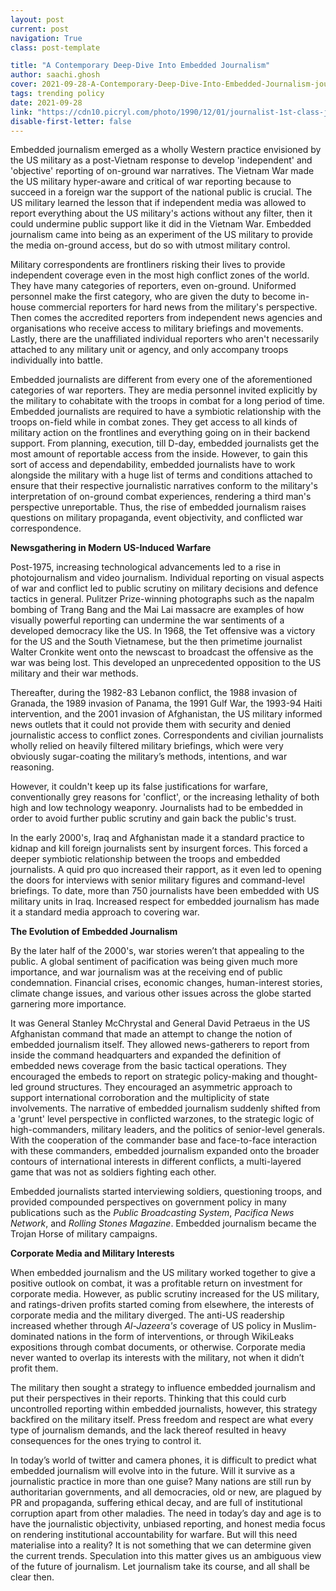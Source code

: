 ```yaml
---
layout: post
current: post
navigation: True
class: post-template

title: "A Contemporary Deep-Dive Into Embedded Journalism"
author: saachi.ghosh
cover: 2021-09-28-A-Contemporary-Deep-Dive-Into-Embedded-Journalism-journalist-1st-class-joe-gawlowicz-photographs-lt-case-of-fleet-hospital-five-5a04f6-1600.jpg
tags: trending policy
date: 2021-09-28
link: "https://cdn10.picryl.com/photo/1990/12/01/journalist-1st-class-joe-gawlowicz-photographs-lt-case-of-fleet-hospital-five-5a04f6-1600.jpg"
disable-first-letter: false
---
```

<p>Embedded journalism emerged as a wholly Western practice envisioned by the US military as a post-Vietnam response to develop 'independent' and 'objective' reporting of on-ground war narratives. The Vietnam War made the US military hyper-aware and critical of war reporting because to succeed in a foreign war the support of the national public is crucial. The US military learned the lesson that if independent media was allowed to report everything about the US military's actions without any filter, then it could undermine public support like it did in the Vietnam War. Embedded journalism came into being as an experiment of the US military to provide the media on-ground access, but do so with utmost military control.</p><p>Military correspondents are frontliners risking their lives to provide independent coverage even in the most high conflict zones of the world. They have many categories of reporters, even on-ground. Uniformed personnel make the first category, who are given the duty to become in-house commercial reporters for hard news from the military's perspective. Then comes the accredited reporters from independent news agencies and organisations who receive access to military briefings and movements. Lastly, there are the unaffiliated individual reporters who aren't necessarily attached to any military unit or agency, and only accompany troops individually into battle.</p><p>Embedded journalists are different from every one of the aforementioned categories of war reporters. They are media personnel invited explicitly by the military to cohabitate with the troops in combat for a long period of time. Embedded journalists are required to have a symbiotic relationship with the troops on-field while in combat zones. They get access to all kinds of military action on the frontlines and everything going on in their backend support. From planning, execution, till D-day, embedded journalists get the most amount of reportable access from the inside. However, to gain this sort of access and dependability, embedded journalists have to work alongside the military with a huge list of terms and conditions attached to ensure that their respective journalistic narratives conform to the military's interpretation of on-ground combat experiences, rendering a third man's perspective unreportable. Thus, the rise of embedded journalism raises questions on military propaganda, event objectivity, and conflicted war correspondence.&nbsp;</p><p><strong >Newsgathering in Modern US-Induced Warfare</strong></p><p>Post-1975, increasing technological advancements led to a rise in photojournalism and video journalism. Individual reporting on visual aspects of war and conflict led to public scrutiny on military decisions and defence tactics in general. Pulitzer Prize-winning photographs such as the napalm bombing of Trang Bang and the Mai Lai massacre are examples of how visually powerful reporting can undermine the war sentiments of a developed democracy like the US. In 1968, the Tet offensive was a victory for the US and the South Vietnamese, but the then primetime journalist Walter Cronkite went onto the newscast to broadcast the offensive as the war was being lost. This developed an unprecedented opposition to the US military and their war methods.</p><p>Thereafter, during the 1982-83 Lebanon conflict, the 1988 invasion of Granada, the 1989 invasion of Panama, the 1991 Gulf War, the 1993-94 Haiti intervention, and the 2001 invasion of Afghanistan, the US military informed news outlets that it could not provide them with security and denied journalistic access to conflict zones. Correspondents and civilian journalists wholly relied on heavily filtered military briefings, which were very obviously sugar-coating the military’s methods, intentions, and war reasoning.</p><p>However, it couldn't keep up its false justifications for warfare, conventionally grey reasons for 'conflict', or the increasing lethality of both high and low technology weaponry. Journalists had to be embedded in order to avoid further public scrutiny and gain back the public's trust.&nbsp;</p><p>In the early 2000's, Iraq and Afghanistan made it a standard practice to kidnap and kill foreign journalists sent by insurgent forces. This forced a deeper symbiotic relationship between the troops and embedded journalists. A quid pro quo increased their rapport, as it even led to opening the doors for interviews with senior military figures and command-level briefings. To date, more than 750 journalists have been embedded with US military units in Iraq. Increased respect for embedded journalism has made it a standard media approach to covering war.</p><p><strong >The Evolution of Embedded Journalism</strong></p><p>By the later half of the 2000's, war stories weren’t that appealing to the public. A global sentiment of pacification was being given much more importance, and war journalism was at the receiving end of public condemnation. Financial crises, economic changes, human-interest stories, climate change issues, and various other issues across the globe started garnering more importance.</p><p>It was General Stanley McChrystal and General David Petraeus in the US Afghanistan command that made an attempt to change the notion of embedded journalism itself. They allowed news-gatherers to report from inside the command headquarters and expanded the definition of embedded news coverage from the basic tactical operations. They encouraged the embeds to report on strategic policy-making and thought-led ground structures. They encouraged an asymmetric approach to support international corroboration and the multiplicity of state involvements. The narrative of embedded journalism suddenly shifted from a 'grunt' level perspective in conflicted warzones, to the strategic logic of high-commanders, military leaders, and the politics of senior-level generals. With the cooperation of the commander base and face-to-face interaction with these commanders, embedded journalism expanded onto the broader contours of international interests in different conflicts, a multi-layered game that was not as soldiers fighting each other.</p><p>Embedded journalists started interviewing soldiers, questioning troops, and provided compounded perspectives on government policy in many publications such as the <em >Public Broadcasting</em> <em >System</em>, <em >Pacifica News Network</em>, and <em >Rolling Stones Magazine</em>. Embedded journalism became the Trojan Horse of military campaigns.</p><p><strong >Corporate Media and Military Interests</strong></p><p>When embedded journalism and the US military worked together to give a positive outlook on combat, it was a profitable return on investment for corporate media. However, as public scrutiny increased for the US military, and ratings-driven profits started coming from elsewhere, the interests of corporate media and the military diverged. The anti-US readership increased whether through <em >Al-Jazeera's</em> coverage of US policy in Muslim-dominated nations in the form of interventions, or through WikiLeaks expositions through combat documents, or otherwise. Corporate media never wanted to overlap its interests with the military, not when it didn’t profit them.</p><p>The military then sought a strategy to influence embedded journalism and put their perspectives in their reports. Thinking that this could curb uncontrolled reporting within embedded journalists, however, this strategy backfired on the military itself. Press freedom and respect are what every type of journalism demands, and the lack thereof resulted in heavy consequences for the ones trying to control it.</p><p>In today’s world of twitter and camera phones, it is difficult to predict what embedded journalism will evolve into in the future. Will it survive as a journalistic practice in more than one guise? Many nations are still run by authoritarian governments, and all democracies, old or new, are plagued by PR and propaganda, suffering ethical decay, and are full of institutional corruption apart from other maladies. The need in today’s day and age is to have the journalistic objectivity, unbiased reporting, and honest media focus on rendering institutional accountability for warfare. But will this need materialise into a reality? It is not something that we can determine given the current trends. Speculation into this matter gives us an ambiguous view of the future of journalism. Let journalism take its course, and all shall be clear then.</p>